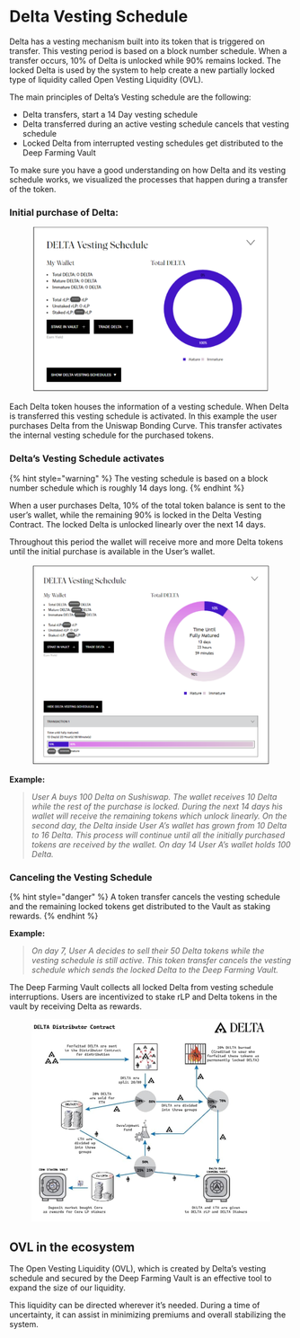 # Delta Vesting Schedule

Delta has a vesting mechanism built into its token that is triggered on transfer. This vesting period is based on a block number schedule. When a transfer occurs, 10% of Delta is unlocked while 90% remains locked. The locked Delta is used by the system to help create a new partially locked type of liquidity called Open Vesting Liquidity (OVL).

The main principles of Delta’s Vesting schedule are the following:

* Delta transfers, start a 14 Day vesting schedule
* Delta transferred during an active vesting schedule cancels that vesting schedule
* Locked Delta from interrupted vesting schedules get distributed to the Deep Farming Vault

To make sure you have a good understanding on how Delta and its vesting schedule works, we visualized the processes that happen during a transfer of the token.

### Initial purchase of Delta: <a href="#initial-purchase-of-delta" id="initial-purchase-of-delta"></a>

<figure><img src="../.gitbook/assets/Untitled design (1).png" alt=""><figcaption></figcaption></figure>

Each Delta token houses the information of a vesting schedule. When Delta is transferred this vesting schedule is activated. In this example the user purchases Delta from the Uniswap Bonding Curve. This transfer activates the internal vesting schedule for the purchased tokens.

### Delta’s Vesting Schedule activates <a href="#deltas-vesting-schedule-activates" id="deltas-vesting-schedule-activates"></a>

{% hint style="warning" %}
The vesting schedule is based on a block number schedule which is roughly 14 days long.
{% endhint %}

When a user purchases Delta, 10% of the total token balance is sent to the user’s wallet, while the remaining 90% is locked in the Delta Vesting Contract. The locked Delta is unlocked linearly over the next 14 days.

Throughout this period the wallet will receive more and more Delta tokens until the initial purchase is available in the User’s wallet.

<figure><img src="../.gitbook/assets/Screenshot 2023-01-12 102231.png" alt=""><figcaption></figcaption></figure>

**Example:**

> _User A buys 100 Delta on Sushiswap. The wallet receives 10 Delta while the rest of the purchase is locked. During the next 14 days his wallet will receive the remaining tokens which unlock linearly. On the second day, the Delta inside User A’s wallet has grown from 10 Delta to 16 Delta. This process will continue until all the initially purchased tokens are received by the wallet. On day 14 User A’s wallet holds 100 Delta._

### Canceling the Vesting Schedule <a href="#canceling-the-vesting-schedule" id="canceling-the-vesting-schedule"></a>

{% hint style="danger" %}
A token transfer cancels the vesting schedule and the remaining locked tokens get distributed to the Vault as staking rewards.
{% endhint %}

**Example:**

> _On day 7, User A decides to sell their 50 Delta tokens while the vesting schedule is still active. This token transfer cancels the vesting schedule which sends the locked Delta to the Deep Farming Vault._

The Deep Farming Vault collects all locked Delta from vesting schedule interruptions. Users are incentivized to stake rLP and Delta tokens in the vault by receiving Delta as rewards.

<figure><img src="../.gitbook/assets/photo_2021-04-01_20-28-53.jpg" alt=""><figcaption></figcaption></figure>

## OVL in the ecosystem <a href="#2919" id="2919"></a>

The Open Vesting Liquidity (OVL), which is created by Delta’s vesting schedule and secured by the Deep Farming Vault is an effective tool to expand the size of our liquidity.

This liquidity can be directed wherever it’s needed. During a time of uncertainty, it can assist in minimizing premiums and overall stabilizing the system.

_​_
